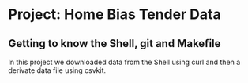 # Project: Home Bias Tender Data
## Getting to know the Shell, git and Makefile

In this project we downloaded data from the Shell using curl and then a derivate data file using csvkit.